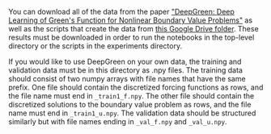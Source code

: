 You can download all of the data from the paper ["DeepGreen: Deep Learning of Green's Function for Nonlinear Boundary Value Problems"](https://arxiv.org/abs/2101.07206) as well as the scripts that create the data from [this Google Drive folder](https://drive.google.com/drive/folders/1G77yeFjAguWHPk8QhmH7OMgrmbzn5Imt?usp=sharing). These results must be downloaded in order to run the notebooks in the top-level directory or the scripts in the experiments directory.

If you would like to use DeepGreen on your own data, the training and validation data must be in this directory as .npy files. The training data should consist of two numpy arrays with file names that have the same prefix. One file should contain the discretized forcing functions as rows, and the file name must end in `_train1_f.npy`. The other file should contain the discretized solutions to the boundary value problem as rows, and the file name must end in `_train1_u.npy`. The validation data should be structured similarly but with file names ending in `_val_f.npy` and `_val_u.npy`.

